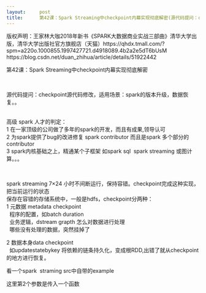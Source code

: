 ```yaml
---
layout:     post
title:      第42课：Spark Streaming中checkpoint内幕实现彻底解密(源代码提问：checkpoint源代码修改，适用场景：spark的版本升级，数据恢复。。)
---
```

<div id="article_content" class="article_content clearfix csdn-tracking-statistics" data-pid="blog" data-mod="popu_307" data-dsm="post">
								<div class="article-copyright">
					版权声明：王家林大咖2018年新书《SPARK大数据商业实战三部曲》清华大学出版，清华大学出版社官方旗舰店（天猫）https://qhdx.tmall.com/?spm=a220o.1000855.1997427721.d4918089.4b2a2e5dT6bUsM					https://blog.csdn.net/duan_zhihua/article/details/51922442				</div>
								            <link rel="stylesheet" href="https://csdnimg.cn/release/phoenix/template/css/ck_htmledit_views-f76675cdea.css">
						<div class="htmledit_views" id="content_views">
                
<p>第42课：Spark Streaming中checkpoint内幕实现彻底解密</p>
<p> </p>
<p>源代码提问：checkpoint源代码修改，适用场景：spark的版本升级，数据恢复。。</p>
<p><br>
高级 spark 人才的判定：<br>
1 在一家顶级的公司做了多年的spark的开发，而且有成果,领导认可<br>
2 为spark提供了bug的改进修复 spark contributor 而且是spark 多个部分的contributor<br>
3 spark内核基础之上，精通某个子框架 如spark sql  spark streaming 或图计算。。。</p>
<p> </p>
<p>spark streaming 7×24 小时不间断运行，保持容错。checkpoint完成这种实现，把当前运行的状态<br>
保存在容错的存储系统中，一般是hdfs，checkpoint分两种：<br>
1 元数据 metadata checkpoint <br>
  程序的配置，如batch duration<br>
  业务逻辑，dstream grapth 怎么对数据进行处理<br>
  哪些没有处理的数据，突然挂掉了</p>
<p>2 数据本身data checkpoint<br>
  如updatestatebykey 将依赖的链条持久化，变成根RDD,出错了就从checkpoint的地方进行恢复。</p>
<p>看一个spark  straming src中自带的example</p>
<p>这里第2个参数是传入一个函数</p>
<p><img alt="" src="https://img-blog.csdn.net/20160716084000617?watermark/2/text/aHR0cDovL2Jsb2cuY3Nkbi5uZXQv/font/5a6L5L2T/fontsize/400/fill/I0JBQkFCMA==/dissolve/70/gravity/Center"></p>
<p> </p>
<p><img alt="" src="https://img-blog.csdn.net/20160716084224790?watermark/2/text/aHR0cDovL2Jsb2cuY3Nkbi5uZXQv/font/5a6L5L2T/fontsize/400/fill/I0JBQkFCMA==/dissolve/70/gravity/Center"></p>
<p> </p>
<p> </p>
<p> </p>
<p><img alt="" src="https://img-blog.csdn.net/20160716085157684?watermark/2/text/aHR0cDovL2Jsb2cuY3Nkbi5uZXQv/font/5a6L5L2T/fontsize/400/fill/I0JBQkFCMA==/dissolve/70/gravity/Center"></p>
<p> </p>
<p> </p>
<p> </p>
<p><img alt="" src="https://img-blog.csdn.net/20160716085204809?watermark/2/text/aHR0cDovL2Jsb2cuY3Nkbi5uZXQv/font/5a6L5L2T/fontsize/400/fill/I0JBQkFCMA==/dissolve/70/gravity/Center"></p>
<p> </p>
            </div>
                </div>